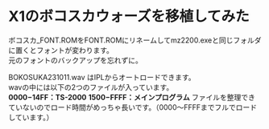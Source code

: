 # X1のボコスカウォーズを移植してみた  
ボコスカ_FONT.ROMをFONT.ROMにリネームしてmz2200.exeと同じフォルダに置くとフォントが変わります。  
元のフォントのバックアップを忘れずに。  

BOKOSUKA231011.wav はIPLからオートロードできます。  
wavの中には以下の2つのファイルが入っています。  
**$0000-$14FF：TS-2000**
**$1500-$FFFF：メインプログラム**
ファイルを整理できていないのでロード時間がめっちゃ長いです。（0000～FFFFまでフルでロードしています。）  
